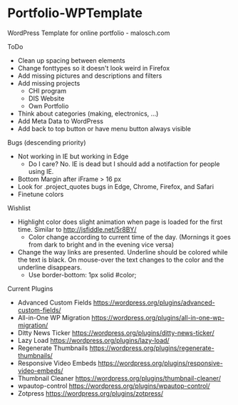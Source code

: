 # Portfolio-WPTemplate
WordPress Template for online portfolio - malosch.com

ToDo
- Clean up spacing between elements
- Change fonttypes so it doesn't look weird in Firefox
- Add missing pictures and descriptions and filters
- Add missing projects
	- CHI program
	- DIS Website
	- Own Portfolio
- Think about categories (making, electronics, ...)
- Add Meta Data to WordPress
- Add back to top button or have menu button always visible

Bugs (descending priority)
- Not working in IE but working in Edge
	- Do I care? No. IE is dead but I should add a notifaction for people using IE.
- Bottom Margin after iFrame > 16 px
- Look for .project_quotes bugs in Edge, Chrome, Firefox, and Safari
- Finetune colors

Wishlist
- Highlight color does slight animation when page is loaded for the first time. Similar to http://jsfiddle.net/5r8BY/
	- Color change according to current time of the day. (Mornings it goes from dark to bright and in the evening vice versa)
- Change the way links are presented. Underline should be colored while the text is black. On mouse-over the text changes to the color and the underline disappears.
	- Use border-bottom: 1px solid #color;
	
Current Plugins
- Advanced Custom Fields https://wordpress.org/plugins/advanced-custom-fields/
- All-in-One WP Migration https://wordpress.org/plugins/all-in-one-wp-migration/
- Ditty News Ticker https://wordpress.org/plugins/ditty-news-ticker/
- Lazy Load https://wordpress.org/plugins/lazy-load/
- Regenerate Thumbnails https://wordpress.org/plugins/regenerate-thumbnails/
- Responsive Video Embeds https://wordpress.org/plugins/responsive-video-embeds/
- Thumbnail Cleaner https://wordpress.org/plugins/thumbnail-cleaner/
- wpautop-control https://wordpress.org/plugins/wpautop-control/
- Zotpress https://wordpress.org/plugins/zotpress/